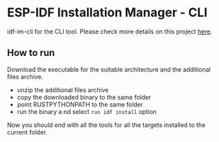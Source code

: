 # ESP-IDF Installation Manager - CLI
idf-im-cli for the CLI tool. Please check more details on this project [here](https://gitlab.espressif.cn:6688/idf/idf-im-ui/-/wikis/ESP-IDF-Installation-Manager).

## How to run

Download the executable for the suitable architecture and the additional files archive.

  * unzip the additional files archive
  * copy the downloaded binary to the same folder
  * point RUSTPYTHONPATH to the same folder 
  * run the binary a nd select `run idf install` option

Now you should end with all the tools for all the targets installed to the current folder.